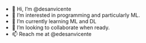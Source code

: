 - 👋 Hi, I’m @desanvicente
- 👀 I’m interested in programming and particularly ML.
- 🌱 I’m currently learning ML and DL
- 💞️ I’m looking to collaborate when ready.
- 📫 Reach me at @edesanvicente

<!---
desanvicente/desanvicente is a ✨ special ✨ repository because its `README.md` (this file) appears on your GitHub profile.
You can click the Preview link to take a look at your changes.
--->
